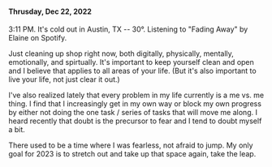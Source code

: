 #### Thrusday, Dec 22, 2022

3:11 PM. It's cold out in Austin, TX -- 30°. Listening to "Fading Away" by Elaine on Spotify. 

Just cleaning up shop right now, both digitally, physically, mentally, emotionally, and spirtually. It's important to keep yourself clean and open and I believe that applies to all areas of your life. (But it's also important to live your life, not just clear it out.)

I've also realized lately that every problem in my life currently is a me vs. me thing. I find that I increasingly get in my own way or block my own progress by either not doing the one task / series of tasks that will move me along. I heard recently that doubt is the precursor to fear and I tend to doubt myself a bit. 

There used to be a time where I was fearless, not afraid to jump. My only goal for 2023 is to stretch out and take up that space again, take the leap.
